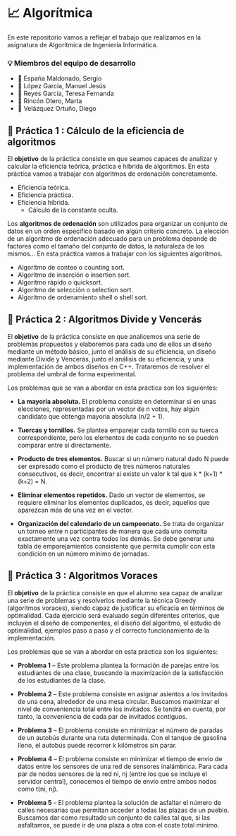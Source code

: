 # :chart_with_upwards_trend: Algorítmica

En este repositorio vamos a reflejar el trabajo que realizamos en la asignatura de Algorítmica de Ingeniería Informática.

### :bulb: Miembros del equipo de desarrollo

- :bust_in_silhouette: España Maldonado, Sergio
- :bust_in_silhouette: López García, Manuel Jesús
- :bust_in_silhouette: Reyes García, Teresa Fernanda
- :bust_in_silhouette: Rincón Otero, Marta
- :bust_in_silhouette: Velázquez Ortuño, Diego

## :file_folder: Práctica 1 : Cálculo de la eficiencia de algoritmos

El **objetivo** de la práctica consiste en que seamos capaces de analizar y calcular la eficiencia teórica, práctica e híbrida de algoritmos. En esta práctica vamos a trabajar con algoritmos de ordenación concretamente.

- Eficiencia teórica.
- Eficiencia práctica.
- Eficiencia híbrida.
  - Cálculo de la constante oculta.
 
Los **algoritmos de ordenación** son utilizados para organizar un conjunto de datos en un orden específico basado en algún criterio concreto. La elección de un algoritmo de ordenación adecuado para un problema depende de factores como el tamaño del conjunto de datos, la naturaleza de los mismos… En esta práctica vamos a trabajar con los siguientes algoritmos.

- Algoritmo de conteo o counting sort.
- Algoritmo de inserción o insertion sort.
- Algoritmo rápido o quicksort.
- Algoritmo de selección o selection sort.
- Algoritmo de ordenamiento shell o shell sort.


## :file_folder: Práctica 2 : Algoritmos Divide y Vencerás

El **objetivo** de la práctica consiste en que analicemos una serie de problemas propuestos y elaboremos para cada uno de ellos un diseño mediante un método básico, junto el análisis de su eficiencia, un diseño mediante Divide y Vencerás, junto el análisis de su eficiencia, y una implementación de ambos diseños en C++. Trataremos de resolver el problema del umbral de forma experimental.

Los problemas que se van a abordar en esta práctica son los siguientes:

- **La mayoría absoluta.** El problema consiste en determinar si en unas elecciones, representadas por un vector de n votos, hay algún candidato que obtenga mayoría absoluta (n/2 + 1).

- **Tuercas y tornillos.** Se plantea emparejar cada tornillo con su tuerca correspondiente, pero los elementos de cada conjunto no se pueden comparar entre sí directamente. 

- **Producto de tres elementos.** Buscar si un número natural dado N puede ser expresado como el producto de tres números naturales consecutivos, es decir, encontrar si existe un valor k tal que k * (k+1) * (k+2) = N.

- **Eliminar elementos repetidos.** Dado un vector de elementos, se requiere eliminar los elementos duplicados, es decir, aquellos que aparezcan más de una vez en el vector.

- **Organización del calendario de un campeonato.** Se trata de organizar un torneo entre n participantes de manera que cada uno compita exactamente una vez contra todos los demás. Se debe generar una tabla de emparejamientos consistente que permita cumplir con esta condición en un número mínimo de jornadas.


## :file_folder: Práctica 3 : Algoritmos Voraces

El **objetivo** de la práctica consiste en que el alumno sea capaz de analizar una serie de problemas y resolverlos mediante la técnica Greedy (algoritmos voraces), siendo capaz de justificar su eficacia en términos de optimalidad.  Cada ejercicio será evaluado según diferentes criterios, que incluyen el diseño de componentes, el diseño del algoritmo, el estudio de optimalidad, ejemplos paso a paso y el correcto funcionamiento de la implementación.

Los problemas que se van a abordar en esta práctica son los siguientes:

- **Problema 1** – Este problema plantea la formación de parejas entre los estudiantes de una clase, buscando la maximización de la satisfacción de los estudiantes de la clase.

- **Problema 2** – Este problema consiste en asignar asientos a los invitados de una cena, alrededor de una mesa circular. Buscamos maximizar el nivel de conveniencia total entre los invitados. Se tendrá en cuenta, por tanto, la conveniencia de cada par de invitados contiguos.

- **Problema 3** – El problema consiste en minimizar el número de paradas de un autobús durante una ruta determinada. Con el tanque de gasolina lleno, el autobús puede recorrer k kilómetros sin parar.

- **Problema 4** – El problema consiste en minimizar el tiempo de envío de datos entre los sensores de una red de sensores inalámbrica. Para cada par de nodos sensores de la red ni, nj (entre los que se incluye el servidor central), conocemos el tiempo de envío entre ambos nodos como t(ni, nj).

- **Problema 5** – El problema plantea la solución de asfaltar el número de calles necesarias que permitan acceder a todas las plazas de un pueblo. Buscamos dar como resultado un conjunto de calles tal que, si las asfaltamos, se puede ir de una plaza a otra con el coste total mínimo.


